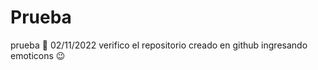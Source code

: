 # Prueba
prueba :triumph:
02/11/2022 verifico el repositorio creado en github
ingresando emoticons 	:wink: